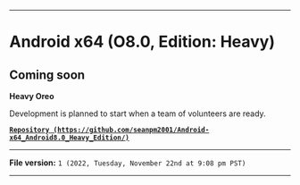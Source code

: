 
***

# Android x64 (O8.0, Edition: Heavy)

## Coming soon

**Heavy Oreo**

Development is planned to start when a team of volunteers are ready.

**[`Repository (https://github.com/seanpm2001/Android-x64_Android8.0_Heavy_Edition/)`](https://github.com/seanpm2001/Android-x64_Android8.0_Heavy_Edition/)**

***

**File version:** `1 (2022, Tuesday, November 22nd at 9:08 pm PST)`

***
